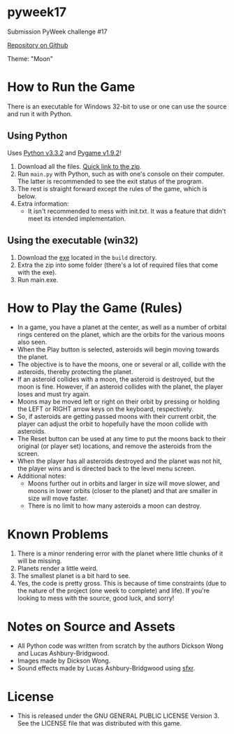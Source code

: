 pyweek17
========

Submission PyWeek challenge #17

[Repository on Github](https://github.com/5hassay/pyweek17)

Theme: "Moon"

# How to Run the Game

There is an executable for Windows 32-bit to use or one can use the source and run it with Python.

## Using Python

Uses [Python v3.3.2](http://www.python.org/download/) and [Pygame v1.9.2](https://bitbucket.org/pygame/pygame/downloads)!

1. Download all the files. [Quick link to the zip](https://github.com/5hassay/pyweek17/archive/master.zip).
2. Run `main.py` with Python, such as with one's console on their computer. The latter is recommended to see the exit status of the program.
3. The rest is straight forward except the rules of the game, which is below.
4. Extra information:
    * It isn't recommended to mess with init.txt. It was a feature that didn't meet its intended implementation.

## Using the executable (win32)

1. Download the [exe](https://github.com/5hassay/pyweek17/blob/master/build/exe.win32-3.3.zip?raw=true) located in the ```build``` directory.
2. Extra the zip into some folder (there's a lot of required files that come with the exe).
3. Run main.exe.

# How to Play the Game (Rules)

* In a game, you have a planet at the center, as well as a number of orbital rings centered on the planet, which are the orbits for the various moons also seen.
* When the Play button is selected, asteroids will begin moving towards the planet.
* The objective is to have the moons, one or several or all, collide with the asteroids, thereby protecting the planet.
* If an asteroid collides with a moon, the asteroid is destroyed, but the moon is fine. However, if an asteroid collides with the planet, the player loses and must try again.
* Moons may be moved left or right on their orbit by pressing or holding the LEFT or RIGHT arrow keys on the keyboard, respectively.
* So, if asteroids are getting passed moons with their current orbit, the player can adjust the orbit to hopefully have the moon collide with asteroids.
* The Reset button can be used at any time to put the moons back to their original (or player set) locations, and remove the asteroids from the screen.
* When the player has all asteroids destroyed and the planet was not hit, the player wins and is directed back to the level menu screen.
* Additional notes:
    * Moons further out in orbits and larger in size will move slower, and moons in lower orbits (closer to the planet) and that are smaller in size will move faster.
    * There is no limit to how many asteroids a moon can destroy.

# Known Problems

1. There is a minor rendering error with the planet where little chunks of it will be missing.
2. Planets render a little weird.
3. The smallest planet is a bit hard to see.
4. Yes, the code is pretty gross. This is because of time constraints (due to the nature of the project (one week to complete) and life). If you're looking to mess with the source, good luck, and sorry!

# Notes on Source and Assets

* All Python code was written from scratch by the authors Dickson Wong and Lucas Ashbury-Bridgwood.
* Images made by Dickson Wong.
* Sound effects made by Lucas Ashbury-Bridgwood using [sfxr](http://www.drpetter.se/project_sfxr.html).

# License

* This is released under the GNU GENERAL PUBLIC LICENSE Version 3. See the LICENSE file that was distributed with this game.
